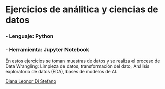 # Ejercicios de análitica y ciencias de datos

### - Lenguaje: Python
### - Herramienta: Jupyter Notebook

En estos ejercicios se toman muestras de datos y se realiza el proceso de Data Wrangling: Limpieza de datos, transformación del dato, Análisis exploratorio de datos (EDA), bases de modelos de AI.

[Diana Leonor Di Stefano](https://www.linkedin.com/in/dianaledist/)